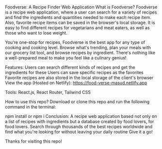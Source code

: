 Foodverse: A Recipe Finder Web Application
What is Foodverse?
Foodverse is a recipe web application, where a user can search for a variety of recipes and find the ingredients and quantities needed to make each recipe item. Also, favorite recipe items can be saved in the browser's local storage. It is easy to find different recipes for vegetarians and meat eaters, as well as those who want to lose weight.

You're one-stop for recipes, Foodverse is the best app for any type of cooking and cooking level. Browse what's trending, plan your meals with our grocery list tool, and browse recipes by ingredient. There's nothing like a well-prepared meal to make you feel like a culinary genius!

Features:
Users can search different kinds of recipes and get the ingredients for these
Users can save specific recipes as the favorites
Favorite recipes are also stored in the local storage of the client's browser
View the app (Hosted on Netlify):
https://food-verse-masud.netlify.app

Tools:
React.js, React Router, Tailwind CSS

How to use this repo?
Download or clone this repo and run the following command in the terminal:

npm install
or
npm i
Conclusion:
A recipe web application based not only on a list of recipes with ingredients but a database created by food lovers, for food lovers. Search through thousands of the best recipes worldwide and find what you're looking for without leaving your daily routine Give it a go!

Thanks for visiting this repo!
